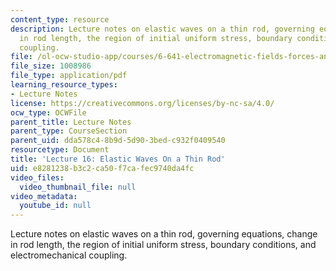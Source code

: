 ```yaml
---
content_type: resource
description: Lecture notes on elastic waves on a thin rod, governing equations, change
  in rod length, the region of initial uniform stress, boundary conditions, and electromechanical
  coupling.
file: /ol-ocw-studio-app/courses/6-641-electromagnetic-fields-forces-and-motion-spring-2009/e8281238b3c2ca50f7cafec9740da4fc_MIT6_641s09_lec16.pdf
file_size: 1008986
file_type: application/pdf
learning_resource_types:
- Lecture Notes
license: https://creativecommons.org/licenses/by-nc-sa/4.0/
ocw_type: OCWFile
parent_title: Lecture Notes
parent_type: CourseSection
parent_uid: dda578c4-8b9d-5d90-3bed-c932f0409540
resourcetype: Document
title: 'Lecture 16: Elastic Waves On a Thin Rod'
uid: e8281238-b3c2-ca50-f7ca-fec9740da4fc
video_files:
  video_thumbnail_file: null
video_metadata:
  youtube_id: null
---
```

Lecture notes on elastic waves on a thin rod, governing equations, change in rod length, the region of initial uniform stress, boundary conditions, and electromechanical coupling.
